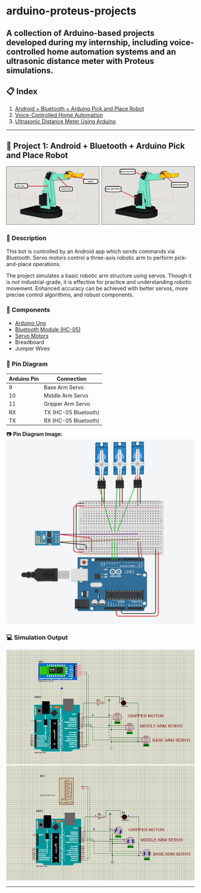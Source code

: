 # arduino-proteus-projects
A collection of Arduino-based projects developed during my internship, including voice-controlled home automation systems and an ultrasonic distance meter with Proteus simulations.
---

## 📋 Index

1. [Android + Bluetooth + Arduino Pick and Place Robot](#project-1-android--bluetooth--arduino-pick-and-place-robot)
2. [Voice-Controlled Home Automation](#project-2-voice-controlled-home-automation)
3. [Ultrasonic Distance Meter Using Arduino](#project-3-ultrasonic-distance-meter-using-arduino)

---
## 📌 Project 1: Android + Bluetooth + Arduino Pick and Place Robot

![Three Axis Arm](images/three_axis_arm.png)

### 📝 Description

This bot is controlled by an Android app which sends commands via Bluetooth. Servo motors control a three-axis robotic arm to perform pick-and-place operations.

The project simulates a basic robotic arm structure using servos. Though it is not industrial-grade, it is effective for practice and understanding robotic movement. Enhanced accuracy can be achieved with better servos, more precise control algorithms, and robust components.

### 🧩 Components

- [Arduino Uno](#)  
- [Bluetooth Module (HC-05)](#)  
- [Servo Motors](#)  
- Breadboard  
- Jumper Wires  

### 🔌 Pin Diagram

| Arduino Pin | Connection            |
|-------------|------------------------|
| 9           | Base Arm Servo         |
| 10          | Middle Arm Servo       |
| 11          | Gripper Arm Servo      |
| RX          | TX (HC-05 Bluetooth)   |
| TX          | RX (HC-05 Bluetooth)   |

📷 **Pin Diagram Image:**  
![Pin Diagram](docs/pindiagram/project_1.png)

### 💻 Simulation Output

![Output 1](docs/results/Project_1_Output_1.JPG)  
![Output 2](docs/results/Project_1_Output_2.JPG)

---
